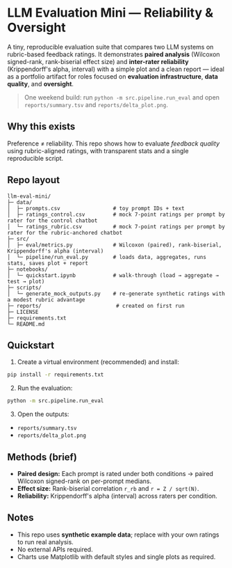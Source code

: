 # LLM Evaluation Mini — Reliability & Oversight

A tiny, reproducible evaluation suite that compares two LLM systems on rubric-based feedback ratings.
It demonstrates **paired analysis** (Wilcoxon signed-rank, rank-biserial effect size) and **inter-rater reliability**
(Krippendorff's alpha, interval) with a simple plot and a clean report — ideal as a portfolio artifact
for roles focused on **evaluation infrastructure**, **data quality**, and **oversight**.

> One weekend build: run `python -m src.pipeline.run_eval` and open `reports/summary.tsv` and `reports/delta_plot.png`.

## Why this exists
Preference ≠ reliability. This repo shows how to evaluate *feedback quality* using rubric-aligned ratings,
with transparent stats and a single reproducible script.

## Repo layout
```
llm-eval-mini/
├─ data/
│  ├─ prompts.csv                 # toy prompt IDs + text
│  ├─ ratings_control.csv         # mock 7-point ratings per prompt by rater for the control chatbot
│  └─ ratings_rubric.csv          # mock 7-point ratings per prompt by rater for the rubric-anchored chatbot
├─ src/
│  ├─ eval/metrics.py             # Wilcoxon (paired), rank-biserial, Krippendorff's alpha (interval)
│  └─ pipeline/run_eval.py        # loads data, aggregates, runs stats, saves plot + report
├─ notebooks/
│  └─ quickstart.ipynb            # walk-through (load → aggregate → test → plot)
├─ scripts/
│  └─ generate_mock_outputs.py    # re-generate synthetic ratings with a modest rubric advantage
├─ reports/                        # created on first run
├─ LICENSE
├─ requirements.txt
└─ README.md
```

## Quickstart
1) Create a virtual environment (recommended) and install:
```bash
pip install -r requirements.txt
```
2) Run the evaluation:
```bash
python -m src.pipeline.run_eval
```
3) Open the outputs:
- `reports/summary.tsv`
- `reports/delta_plot.png`

## Methods (brief)
- **Paired design:** Each prompt is rated under both conditions → paired Wilcoxon signed-rank on per-prompt medians.
- **Effect size:** Rank-biserial correlation `r_rb` and `r = Z / sqrt(N)`.
- **Reliability:** Krippendorff's alpha (interval) across raters per condition.

## Notes
- This repo uses **synthetic example data**; replace with your own ratings to run real analysis.
- No external APIs required.
- Charts use Matplotlib with default styles and single plots as required.
